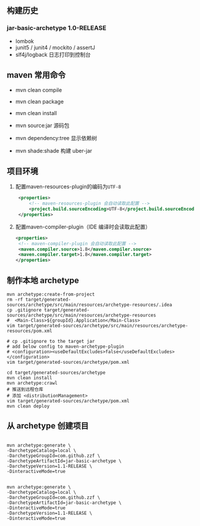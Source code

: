 ## 构建历史

### jar-basic-archetype 1.0-RELEASE

- lombok
- junit5 / junit4 / mockito / assertJ
- slf4j/logback 日志打印到控制台

## maven 常用命令

- mvn clean compile
- mvn clean package
- mvn clean install

- mvn source:jar 源码包
- mvn dependency:tree 显示依赖树
- mvn shade:shade 构建 uber-jar

## 项目环境

1. 配置maven-resources-plugin的编码为`UTF-8`

   ```xml
    <properties>
    	<!-- maven-resources-plugin 会自动读取此配置 -->
    	<project.build.sourceEncoding>UTF-8</project.build.sourceEncoding>
    </properties>
   ```

2. 配置maven-compiler-plugin（IDE 编译时会读取此配置）

   ```xml
   <properties>
   	<!-- maven-compiler-plugin 会自动读取此配置 -->
   	<maven.compiler.source>1.8</maven.compiler.source>
   	<maven.compiler.target>1.8</maven.compiler.target>
   </properties>
   ```

## 制作本地 archetype

```text
mvn archetype:create-from-project
rm -rf target/generated-sources/archetype/src/main/resources/archetype-resources/.idea 
cp .gitignore target/generated-sources/archetype/src/main/resources/archetype-resources
#  <Main-Class>${groupId}.Application</Main-Class>
vim target/generated-sources/archetype/src/main/resources/archetype-resources/pom.xml

# cp .gitignore to the target jar
# add below config to maven-archetype-plugin
# <configuration><useDefaultExcludes>false</useDefaultExcludes></configuration>
vim target/generated-sources/archetype/pom.xml

cd target/generated-sources/archetype
mvn clean install
mvn archetype:crawl
# 推送到远程仓库
# 添加 <distributionManagement>
vim target/generated-sources/archetype/pom.xml
mvn clean deploy
```

## 从 archetype 创建项目

```text

mvn archetype:generate \
-DarchetypeCatalog=local \
-DarchetypeGroupId=com.github.zzf \
-DarchetypeArtifactId=jar-basic-archetype \
-DarchetypeVersion=1.1-RELEASE \
-DinteractiveMode=true


mvn archetype:generate \
-DarchetypeCatalog=local \
-DarchetypeGroupId=com.github.zzf \
-DarchetypeArtifactId=jar-basic-archetype \
-DinteractiveMode=true
-DarchetypeVersion=1.1-RELEASE \
-DinteractiveMode=true

```